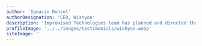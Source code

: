 ```yaml
---
author: 'Ignacio Doncel'
authorDesignation: 'CEO, Wishyoo'
description: 'Improwised Technologies team has planned and directed the WishYoo platform from its inception until becoming a real global platform. They have always taken care of quality to an extreme, repeatedly running checks on the code and architecture of external vendors to ensure the best and most efficient outcome.'
profileImage: '../../images/testimonials/wishyoo.webp'
siteImage: ''
---
```

